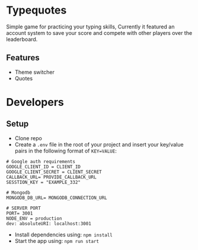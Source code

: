 #  Typequotes

Simple game for practicing your typing skills, Currently it featured an account system to save your score and compete with other players over the leaderboard. 

## Features

- Theme switcher
- Quotes

# Developers

## Setup

- Clone repo
- Create a `.env` file in the root of your project and insert
your key/value pairs in the following format of `KEY=VALUE`:
```SH
# Google auth requirements
GOOGLE_CLIENT_ID = CLIENT_ID
GOOGLE_CLIENT_SECRET = CLIENT_SECRET
CALLBACK_URL= PROVIDE_CALLBACK_URL
SESSTION_KEY = "EXAMPLE_332"

# Mongodb 
MONGODB_DB_URL= MONGODB_CONNECTION_URL

# SERVER PORT
PORT= 3001
NODE_ENV = production
dev: absoluteURI: localhost:3001
```
- Install dependencies using: `npm install`
- Start the app using: `npm run start`
